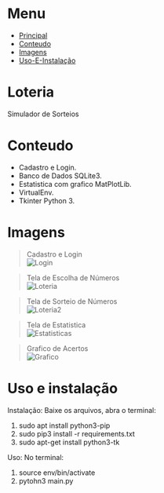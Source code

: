 # Menu
* [Principal](#Loteria)
* [Conteudo](#Features)
* [Imagens](#Imagens)
* [Uso-E-Instalação](#Install)



<a name="Loteria"></a>
# Loteria
Simulador de Sorteios

<a name="Features"></a>
# Conteudo
* Cadastro e Login.
* Banco de Dados SQLite3.
* Estatistica com grafico MatPlotLib.
* VirtualEnv.
* Tkinter Python 3.

<a name="Imagens"></a>
# Imagens
> Cadastro e Login <br>
![Login](https://user-images.githubusercontent.com/12675265/63123977-a1a25400-bf80-11e9-8df2-af93f6eaf6a9.png)

> Tela de Escolha de Números <br>
![Loteria](https://user-images.githubusercontent.com/12675265/63124020-b7177e00-bf80-11e9-8452-7276aef0fecf.png)

> Tela de Sorteio de Números <br>
![Loteria2](https://user-images.githubusercontent.com/12675265/63124022-b848ab00-bf80-11e9-94e5-7abf139c2085.png)

> Tela de Estatistica<br>
![Estatisticas](https://user-images.githubusercontent.com/12675265/63124302-5ccaed00-bf81-11e9-9125-f4bd95e57fb5.png)

> Grafico de Acertos <br>
![Grafico](https://user-images.githubusercontent.com/12675265/63124031-bc74c880-bf80-11e9-8fec-ac9e2d566d29.png)


<a name="Install"></a>
# Uso e instalação
Instalação:
Baixe os arquivos, abra o terminal:

1. sudo apt install python3-pip
2. sudo pip3 install -r requirements.txt
3. sudo apt-get install python3-tk

Uso:
No terminal:
1. source env/bin/activate
2. pytohn3 main.py
